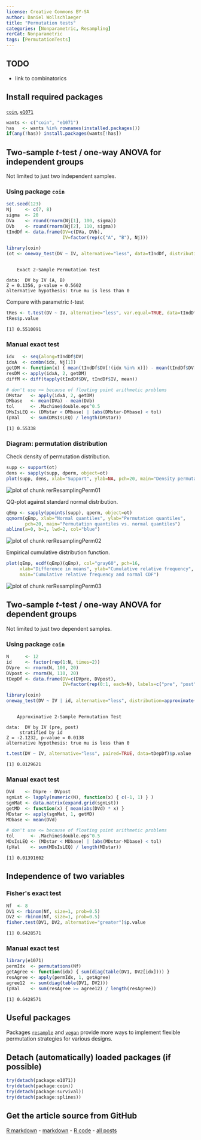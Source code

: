 ```yaml
---
license: Creative Commons BY-SA
author: Daniel Wollschlaeger
title: "Permutation tests"
categories: [Nonparametric, Resampling]
rerCat: Nonparametric
tags: [PermutationTests]
---
```





TODO
-------------------------

 - link to combinatorics

Install required packages
-------------------------

[`coin`](http://cran.r-project.org/package=coin), [`e1071`](http://cran.r-project.org/package=e1071)


```r
wants <- c("coin", "e1071")
has   <- wants %in% rownames(installed.packages())
if(any(!has)) install.packages(wants[!has])
```

Two-sample $t$-test / one-way ANOVA for independent groups
-------------------------

Not limited to just two independent samples.

### Using package `coin`


```r
set.seed(123)
Nj     <- c(7, 8)
sigma  <- 20
DVa    <- round(rnorm(Nj[1], 100, sigma))
DVb    <- round(rnorm(Nj[2], 110, sigma))
tIndDf <- data.frame(DV=c(DVa, DVb),
                     IV=factor(rep(c("A", "B"), Nj)))
```


```r
library(coin)
(ot <- oneway_test(DV ~ IV, alternative="less", data=tIndDf, distribution="exact"))
```

```

	Exact 2-Sample Permutation Test

data:  DV by IV (A, B)
Z = 0.1356, p-value = 0.5602
alternative hypothesis: true mu is less than 0
```

Compare with parametric $t$-test


```r
tRes <- t.test(DV ~ IV, alternative="less", var.equal=TRUE, data=tIndDf)
tRes$p.value
```

```
[1] 0.5510091
```

### Manual exact test


```r
idx   <- seq(along=tIndDf$DV)
idxA  <- combn(idx, Nj[1])
getDM <- function(x) { mean(tIndDf$DV[!(idx %in% x)]) - mean(tIndDf$DV[x]) }
resDM <- apply(idxA, 2, getDM)
diffM <- diff(tapply(tIndDf$DV, tIndDf$IV, mean))

# don't use <= because of floating point arithmetic problems
DMstar   <- apply(idxA, 2, getDM)
DMbase   <- mean(DVa) - mean(DVb)
tol      <- .Machine$double.eps^0.5
DMsIsLEQ <- (DMstar < DMbase) | (abs(DMstar-DMbase) < tol)
(pVal    <- sum(DMsIsLEQ) / length(DMstar))
```

```
[1] 0.55338
```

### Diagram: permutation distribution

Check density of permutation distribution.


```r
supp <- support(ot)
dens <- sapply(supp, dperm, object=ot)
plot(supp, dens, xlab="Support", ylab=NA, pch=20, main="Density permutation distribution")
```

![plot of chunk rerResamplingPerm01](../content/assets/figure/rerResamplingPerm01-1.png) 

QQ-plot against standard normal distribution.


```r
qEmp <- sapply(ppoints(supp), qperm, object=ot)
qqnorm(qEmp, xlab="Normal quantiles", ylab="Permutation quantiles",
       pch=20, main="Permutation quantiles vs. normal quantiles")
abline(a=0, b=1, lwd=2, col="blue")
```

![plot of chunk rerResamplingPerm02](../content/assets/figure/rerResamplingPerm02-1.png) 

Empirical cumulative distribution function.


```r
plot(qEmp, ecdf(qEmp)(qEmp), col="gray60", pch=16,
     xlab="Difference in means", ylab="Cumulative relative frequency",
     main="Cumulative relative frequency and normal CDF")
```

![plot of chunk rerResamplingPerm03](../content/assets/figure/rerResamplingPerm03-1.png) 

Two-sample $t$-test / one-way ANOVA for dependent groups
-------------------------

Not limited to just two dependent samples.

### Using package `coin`


```r
N      <- 12
id     <- factor(rep(1:N, times=2))
DVpre  <- rnorm(N, 100, 20)
DVpost <- rnorm(N, 110, 20)
tDepDf <- data.frame(DV=c(DVpre, DVpost),
                     IV=factor(rep(0:1, each=N), labels=c("pre", "post")))
```


```r
library(coin)
oneway_test(DV ~ IV | id, alternative="less", distribution=approximate(B=9999), data=tDepDf)
```

```

	Approximative 2-Sample Permutation Test

data:  DV by IV (pre, post) 
	 stratified by id
Z = -2.1232, p-value = 0.0138
alternative hypothesis: true mu is less than 0
```


```r
t.test(DV ~ IV, alternative="less", paired=TRUE, data=tDepDf)$p.value
```

```
[1] 0.0129621
```

### Manual exact test


```r
DVd    <- DVpre - DVpost
sgnLst <- lapply(numeric(N), function(x) { c(-1, 1) } )
sgnMat <- data.matrix(expand.grid(sgnLst))
getMD  <- function(x) { mean(abs(DVd) * x) }
MDstar <- apply(sgnMat, 1, getMD)
MDbase <- mean(DVd)

# don't use <= because of floating point arithmetic problems
tol      <- .Machine$double.eps^0.5
MDsIsLEQ <- (MDstar < MDbase) | (abs(MDstar-MDbase) < tol)
(pVal    <- sum(MDsIsLEQ) / length(MDstar))
```

```
[1] 0.01391602
```

Independence of two variables
-------------------------

### Fisher's exact test

```r
Nf  <- 8
DV1 <- rbinom(Nf, size=1, prob=0.5)
DV2 <- rbinom(Nf, size=1, prob=0.5)
fisher.test(DV1, DV2, alternative="greater")$p.value
```

```
[1] 0.6428571
```

### Manual exact test


```r
library(e1071)
permIdx  <- permutations(Nf)
getAgree <- function(idx) { sum(diag(table(DV1, DV2[idx]))) }
resAgree <- apply(permIdx, 1, getAgree)
agree12  <- sum(diag(table(DV1, DV2)))
(pVal    <- sum(resAgree >= agree12) / length(resAgree))
```

```
[1] 0.6428571
```

Useful packages
-------------------------

Packages [`resample`](http://cran.r-project.org/package=resample) and [`vegan`](http://cran.r-project.org/package=vegan) provide more ways to implement flexible permutation strategies for various designs.

Detach (automatically) loaded packages (if possible)
-------------------------


```r
try(detach(package:e1071))
try(detach(package:coin))
try(detach(package:survival))
try(detach(package:splines))
```

Get the article source from GitHub
----------------------------------------------

[R markdown](https://github.com/dwoll/RExRepos/raw/master/Rmd/resamplingPerm.Rmd) - [markdown](https://github.com/dwoll/RExRepos/raw/master/md/resamplingPerm.md) - [R code](https://github.com/dwoll/RExRepos/raw/master/R/resamplingPerm.R) - [all posts](https://github.com/dwoll/RExRepos/)
